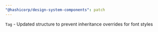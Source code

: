 ```yaml
---
"@hashicorp/design-system-components": patch
---
```


`Tag` - Updated structure to prevent inheritance overrides for font styles